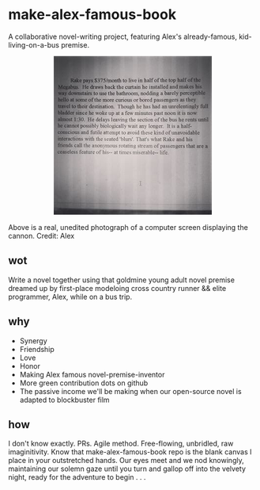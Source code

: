# make-alex-famous-book
A collaborative novel-writing project, featuring Alex's already-famous, kid-living-on-a-bus premise.

<div style="text-align:center"><img src="megabus.jpg"/></div>

Above is a real, unedited photograph of a computer screen displaying the cannon. Credit: Alex

## wot
Write a novel together using that goldmine young adult novel premise dreamed up by first-place modeloing cross country runner && elite programmer, Alex, while on a bus trip. 


## why
 - Synergy
 - Friendship
 - Love
 - Honor
 - Making Alex famous novel-premise-inventor
 - More green contribution dots on github
 - The passive income we'll be making when our open-source novel is adapted to blockbuster film

## how
I don't know exactly. PRs. Agile method. Free-flowing, unbridled, raw imaginitivity. Know that make-alex-famous-book repo is the blank canvas I place in your outstretched hands. Our eyes meet and we nod knowingly, maintaining our solemn gaze until you turn and gallop off into the velvety night, ready for the adventure to begin . . .
